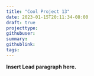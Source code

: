 ```yaml
---
title: "Cool Project 13"
date: 2023-01-15T20:11:34-08:00
draft: true
projecttype:
githubuser:
summary: 
githublink:
tags:
---
```


**Insert Lead paragraph here.**

